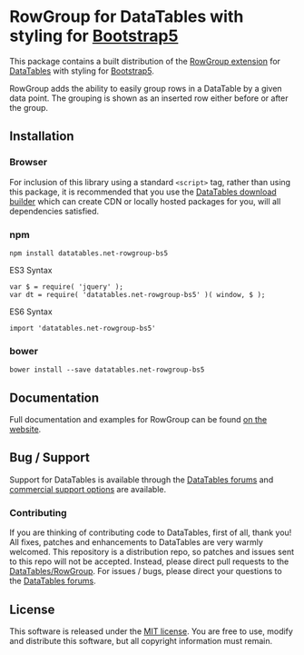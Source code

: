 # RowGroup for DataTables with styling for [Bootstrap5](https://getbootstrap.com/)

This package contains a built distribution of the [RowGroup extension](https://datatables.net/extensions/rowgroup) for [DataTables](https://datatables.net/) with styling for [Bootstrap5](https://getbootstrap.com/).

RowGroup adds the ability to easily group rows in a DataTable by a given data point. The grouping is shown as an inserted row either before or after the group.


## Installation

### Browser

For inclusion of this library using a standard `<script>` tag, rather than using this package, it is recommended that you use the [DataTables download builder](//datatables.net/download) which can create CDN or locally hosted packages for you, will all dependencies satisfied.

### npm

```
npm install datatables.net-rowgroup-bs5
```

ES3 Syntax
```
var $ = require( 'jquery' );
var dt = require( 'datatables.net-rowgroup-bs5' )( window, $ );
```

ES6 Syntax
```
import 'datatables.net-rowgroup-bs5'
```

### bower

```
bower install --save datatables.net-rowgroup-bs5
```



## Documentation

Full documentation and examples for RowGroup can be found [on the website](https://datatables.net/extensions/rowgroup).


## Bug / Support

Support for DataTables is available through the [DataTables forums](//datatables.net/forums) and [commercial support options](//datatables.net/support) are available.


### Contributing

If you are thinking of contributing code to DataTables, first of all, thank you! All fixes, patches and enhancements to DataTables are very warmly welcomed. This repository is a distribution repo, so patches and issues sent to this repo will not be accepted. Instead, please direct pull requests to the [DataTables/RowGroup](http://github.com/DataTables/RowGroup). For issues / bugs, please direct your questions to the [DataTables forums](//datatables.net/forums).


## License

This software is released under the [MIT license](//datatables.net/license). You are free to use, modify and distribute this software, but all copyright information must remain.

